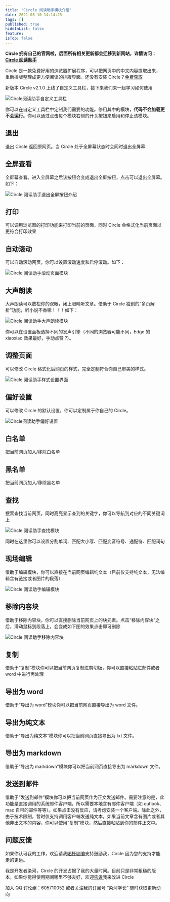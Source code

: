 ```yaml
---
title: 'Circle 阅读助手模块介绍'
date: 2021-08-10 14:14:25
tags: []
published: true
hideInList: false
feature: 
isTop: false
---
```

**Circle 拥有自己的官网啦，后面所有相关更新都会迁移到新网站，详情访问：[Circle 阅读助手](http://circlereader.com/)**

Circle 是一款免费好用的浏览器扩展程序，可以把网页中的中文内容提取出来，重新排版整理成更方便阅读的排版界面。还没有安装 Circle？[免费获取](https://ranhe.xyz/circle-install/)

新版本 Circle v2.1.0 上线了自定义工具栏，接下来我们来一起学习如何使用

![Circle阅读助手自定义工具栏](https://ranhe.xyz/post-images/1628559693236.png)

你可以在自定义工具栏中定制我们需要的功能。停用其中的模块，**代码不会加载更不会运行**。你可以通过点击每个模块右侧的开关按钮来启用和停止该模块。

退出
--

退出 Circle 返回原网页。当 Circle 处于全屏幕状态时会同时退出全屏幕

全屏查看
----

全屏幕查看。进入全屏幕之后该按钮会变成退出全屏按钮，点击可以退出全屏幕。如下：

![Circle 阅读助手退出全屏按钮介绍](https://ranhe.xyz/post-images/1628574979882.png)

打印
--

可以调用浏览器的打印功能来打印当前的页面，同时 Circle 会格式化当前页面以更符合打印效果

自动滚动
----

可以自动滚动网页，你可以设置滚动速度和启停滚动。如下：

![Circle 阅读助手滚动页面模块](https://ranhe.xyz/post-images/1628563678783.png)

大声朗读
----

大声朗读可以放松你的双眼，闭上眼睛听文章。借助于 Circle 独创的“多页解析”功能，听小说不香嘛！！！如下：

![Circle 阅读助手大声朗读模块](https://ranhe.xyz/post-images/1628563618590.png)

你可以在设置面板选择不同的发声引擎（不同的浏览器可能不同，Edge 的 xiaoxiao 效果最好，手动点赞 ?）。

调整页面
----

可以修改 Circle 格式化后网页的样式，完全定制符合你自己审美的样式。

![Circle 阅读助手样式设置界面](https://ranhe.xyz/post-images/1628575041810.png)

偏好设置
----

可以修改 Circle 的默认设置，你可以定制属于你自己的 Circle。

![Circle阅读助手偏好设置](https://ranhe.xyz/post-images/1628563747205.png)

白名单
---

把当前网页加入/移除白名单

黑名单
---

把当前网页加入/移除黑名单

查找
--

搜索查找当前网页，同时高亮显示查到的关键字，你可以导航到对应的不同关键词上

![Circle 阅读助手查找模块](https://ranhe.xyz/post-images/1628563569210.png)

同时在这里你可以设置分割单词、匹配大小写、匹配变音符号、通配符、匹配词句

现场编辑
----

借助于编辑模块，你可以直接在当前网页编辑纯文本（目前仅支持纯文本，无法编辑含有链接或者图片的段落）

![Circle 阅读助手编辑模块](https://ranhe.xyz/post-images/1628563516715.png)

移除内容块
-----

借助于移除内容块，你可以直接删除当前网页上的块元素。点击“移除内容块”之后，滑动鼠标到段落上，会变成如下图的效果点击即可删除

![Circle 阅读助手移除内容块](https://ranhe.xyz/post-images/1628563458929.png)

复制
--

借助于“复制”模块你可以把当前网页复制进剪切板，你可以直接粘贴进邮件或者 word 中进行再处理

导出为 word
--------

借助于“导出为 word”模块你可以把当前网页直接导出为 word 文件。

导出为纯文本
------

借助于“导出为纯文本”模块你可以把当前网页直接导出为 txt 文件。

导出为 markdown
------------

借助于“导出为 markdown”模块你可以把当前网页直接导出为 markdown 文件。

发送到邮件
-----

借助于“发送到邮件”模块你可以把当前网页作为正文发送邮件。需要注意的是，此功能是直接调用的系统邮件客户端，所以需要本地含有邮件客户端（如 outlook、mac 自带的邮件等等）。如果点击没有反应，请考虑安装一个客户端。除此之外，由于技术限制，暂时仅支持调用客户端发送纯文本，如果当前文章含有图片或者其他非出文本的内容，你可以使用“复制”模块，然后直接粘贴到你的邮件正文中。

问题反馈
----

如果你认可我的工作，欢迎请我[喝杯咖啡](https://ranhe.xyz/donate/)支持鼓励我，Circle 因为您的支持才能走的更远。

我是开发者染河，Circle 的开发占据了我的大量时间。目前只是非常粗糙的版本，如果你觉得使用期间哪里不够友好，欢迎[告诉](https://ranhe.xyz/feedback/)我来改进 Circle

加入 QQ 讨论组：605710052 或者关注我的订阅号 “染河学长” 随时获取更新动向